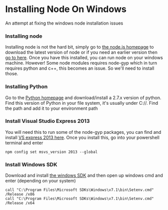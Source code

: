 # Installing Node On Windows
An attempt at fixing the windows node installation issues

### Installing node
Installing node is not the hard bit, simply go to [the node.js homepage](https://nodejs.org/en/) to download the latest version of node or if you need an earlier version then [go to here](https://nodejs.org/dist/).  Once you have this installed, you can run node on your windows machine. However! Some node modules requires node-gyp which in turn requires python and c++, this becomes an issue. So we'll need to install those.

### Installing Python
Go to the [Python homepage](https://www.python.org/downloads/) and download/install a 2.7.x version of python.  Find this version of Python in your file system, it's usually under C://.  Find the path and add it to your environment path

### Install Visual Studio Express 2013
You will need this to run some of the node-gyp packages, you can find and install [VS express 2013 here](http://www.microsoft.com/en-au/download/details.aspx?id=44914).  Once you install this, go into your powershell terminal and enter 

```
npm config set msvs_version 2013 --global
```

### Install Windows SDK
Download and install [the windows SDK](http://www.microsoft.com/en-us/download/details.aspx?id=8279) and then open up windows cmd and enter (depending on your system)

```
call "C:\Program Files\Microsoft SDKs\Windows\v7.1\bin\Setenv.cmd" /Release /x86
call "C:\Program Files\Microsoft SDKs\Windows\v7.1\bin\Setenv.cmd" /Release /x64
```


